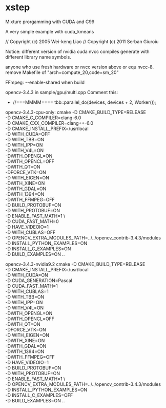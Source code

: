# xstep
Mixture prorgamming with CUDA and C99

A very simple example with  cuda_kmeans

// Copyright (c) 2005 Wei-keng Liao
// Copyright (c) 2011 Serban Giuroiu

Notice: different version of nvidia cuda nvcc compiles generate with different library name symbols.

anyone who use fresh hardware or nvcc version above or equ nvcc-8. remove Makefile of "arch=compute_20,code=sm_20"

FFmpeg:
   --enable-shared when build

opencv-3.4.3
in sample/gpu/multi.cpp
  Comment this:
   -  //===MMMM==== tbb::parallel_do(devices, devices + 2, Worker());

opencv-3.4.3-cpu-only:
cmake -D CMAKE_BUILD_TYPE=RELEASE \
      -D CMAKE_C_COMPILER=clang-6.0 \
      -D CMAKE_CXX_COMPILER=clang++-6.0 \
      -D CMAKE_INSTALL_PREFIX=/usr/local \
      -D WITH_CUDA=OFF \
      -D WITH_TBB=ON \
      -D WITH_IPP=ON \
      -D WITH_V4L=ON \
      -DWITH_OPENGL=ON \
      -DWITH_OPENCL=OFF \
      -DWITH_QT=ON \
      -DFORCE_VTK=ON \
      -D WITH_EIGEN=ON \
      -DWITH_XINE=ON \
      -DWITH_GDAL=ON \
      -DWITH_1394=ON \
      -DWITH_FFMPEG=OFF \
      -D BUILD_PROTOBUF=ON \
      -D WITH_PROTOBUF=ON \
      -D ENABLE_FAST_MATH=1 \    
      -D CUDA_FAST_MATH=0 \
      -D HAVE_VIDEOIO=1 \
      -D WITH_CUBLAS=OFF \
      -D OPENCV_EXTRA_MODULES_PATH=../../opencv_contrib-3.4.3/modules \
      -D INSTALL_PYTHON_EXAMPLES=ON \
      -D INSTALL_C_EXAMPLES=ON \
      -D BUILD_EXAMPLES=ON ..

opencv-3.4.3-nvidia9.2
cmake -D CMAKE_BUILD_TYPE=RELEASE \
      -D CMAKE_INSTALL_PREFIX=/usr/local \
      -D WITH_CUDA=ON \
      -D CUDA_GENERATION=Pascal \
      -D CUDA_FAST_MATH=1 \
      -D WITH_CUBLAS=1 \
      -D WITH_TBB=ON \
      -D WITH_IPP=ON \
      -D WITH_V4L=ON \
      -DWITH_OPENGL=ON \
      -DWITH_OPENCL=OFF \
      -DWITH_QT=ON \
      -DFORCE_VTK=ON \
      -D WITH_EIGEN=ON \
      -DWITH_XINE=ON \
      -DWITH_GDAL=ON \
      -DWITH_1394=ON \
      -DWITH_FFMPEG=OFF \
      -D HAVE_VIDEOIO=1 \
      -D BUILD_PROTOBUF=ON \
      -D WITH_PROTOBUF=ON \
      -D ENABLE_FAST_MATH=1 \    
      -D OPENCV_EXTRA_MODULES_PATH=../../opencv_contrib-3.4.3/modules \
      -D INSTALL_PYTHON_EXAMPLES=ON \
      -D INSTALL_C_EXAMPLES=OFF \
      -D BUILD_EXAMPLES=ON ..
